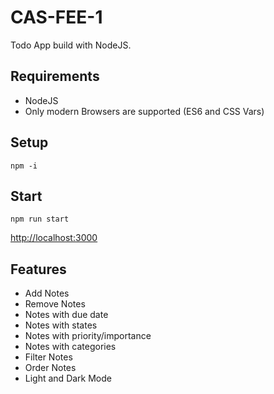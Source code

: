 # CAS-FEE-1
Todo App build with NodeJS.

## Requirements
- NodeJS
- Only modern Browsers are supported (ES6 and CSS Vars)

## Setup

`npm -i`

## Start

`npm run start`

[http://localhost:3000](http://localhost:3000)

## Features
- Add Notes
- Remove Notes
- Notes with due date
- Notes with states
- Notes with priority/importance
- Notes with categories
- Filter Notes
- Order Notes
- Light and Dark Mode